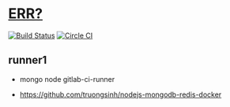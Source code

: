 [ERR?](https://registry.hub.docker.com/u/brownman/runner1/builds_history/91841/)
===
[![Build Status](https://travis-ci.org/brownman/runner1.svg?branch=develop)](https://travis-ci.org/brownman/runner1)
[![Circle CI](https://circleci.com/gh/brownman/runner1.svg?style=svg)](https://circleci.com/gh/brownman/runner1)


runner1
----
- mongo node gitlab-ci-runner


- https://github.com/truongsinh/nodejs-mongodb-redis-docker
